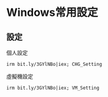 Windows常用設定
===

## 設定

個人設定
```
irm bit.ly/3GYlNBo|iex; CHG_Setting
```

虛擬機設定
```
irm bit.ly/3GYlNBo|iex; VM_Setting
```